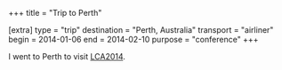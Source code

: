 +++
title = "Trip to Perth"

[extra]
type = "trip"
destination = "Perth, Australia"
transport = "airliner"
begin = 2014-01-06
end = 2014-02-10
purpose = "conference"
+++

I went to Perth to visit [LCA2014](@/posts/2014-01-10-LCA2014.md).
